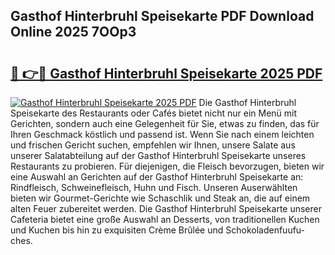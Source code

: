## Gasthof Hinterbruhl Speisekarte PDF Download Online 2025 7OOp3

# <h2><a href="http://gc710s.nevu.top/?p=Gasthof+Hinterbruhl+Speisekarte">🔗 👉🔴 Gasthof Hinterbruhl Speisekarte 2025 PDF</a></h2>

[![Gasthof Hinterbruhl Speisekarte 2025 PDF](https://i.imgur.com/dBaPXMq.png)](http://gc710s.nevu.top/?p=Gasthof+Hinterbruhl+Speisekarte)
Die Gasthof Hinterbruhl Speisekarte des Restaurants oder Cafés bietet nicht nur ein Menü mit Gerichten, sondern auch eine Gelegenheit für Sie, etwas zu finden, das für Ihren Geschmack köstlich und passend ist. Wenn Sie nach einem leichten und frischen Gericht suchen, empfehlen wir Ihnen, unsere Salate aus unserer Salatabteilung auf der Gasthof Hinterbruhl Speisekarte unseres Restaurants zu probieren. Für diejenigen, die Fleisch bevorzugen, bieten wir eine Auswahl an Gerichten auf der Gasthof Hinterbruhl Speisekarte an: Rindfleisch, Schweinefleisch, Huhn und Fisch. Unseren Auserwählten bieten wir Gourmet-Gerichte wie Schaschlik und Steak an, die auf einem alten Feuer zubereitet werden. Die Gasthof Hinterbruhl Speisekarte unserer Cafeteria bietet eine große Auswahl an Desserts, von traditionellen Kuchen und Kuchen bis hin zu exquisiten Crème Brûlée und Schokoladenfuufu-ches.
